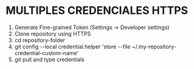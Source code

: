 # MULTIPLES CREDENCIALES HTTPS

1. Generate Fine-grained Token (Settings -> Developer settings)
2. Clone repository using HTTPS
3. cd repository-folder
4. git config --local credential.helper 'store --file ~/.my-repository-credential-custom-name'
5. git pull and type credentials
